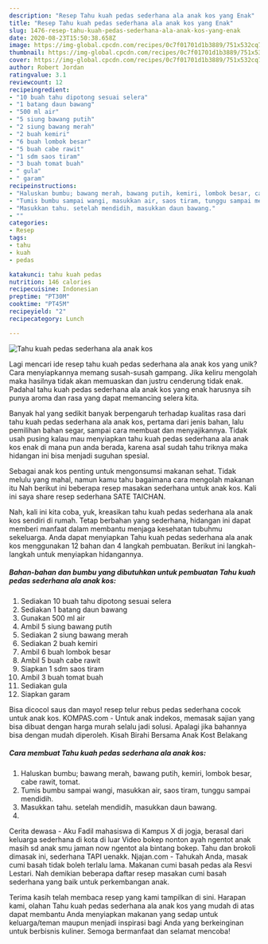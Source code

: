 ```yaml
---
description: "Resep Tahu kuah pedas sederhana ala anak kos yang Enak"
title: "Resep Tahu kuah pedas sederhana ala anak kos yang Enak"
slug: 1476-resep-tahu-kuah-pedas-sederhana-ala-anak-kos-yang-enak
date: 2020-08-23T15:50:38.658Z
image: https://img-global.cpcdn.com/recipes/0c7f01701d1b3889/751x532cq70/tahu-kuah-pedas-sederhana-ala-anak-kos-foto-resep-utama.jpg
thumbnail: https://img-global.cpcdn.com/recipes/0c7f01701d1b3889/751x532cq70/tahu-kuah-pedas-sederhana-ala-anak-kos-foto-resep-utama.jpg
cover: https://img-global.cpcdn.com/recipes/0c7f01701d1b3889/751x532cq70/tahu-kuah-pedas-sederhana-ala-anak-kos-foto-resep-utama.jpg
author: Robert Jordan
ratingvalue: 3.1
reviewcount: 12
recipeingredient:
- "10 buah tahu dipotong sesuai selera"
- "1 batang daun bawang"
- "500 ml air"
- "5 siung bawang putih"
- "2 siung bawang merah"
- "2 buah kemiri"
- "6 buah lombok besar"
- "5 buah cabe rawit"
- "1 sdm saos tiram"
- "3 buah tomat buah"
- " gula"
- " garam"
recipeinstructions:
- "Haluskan bumbu; bawang merah, bawang putih, kemiri, lombok besar, cabe rawit, tomat."
- "Tumis bumbu sampai wangi, masukkan air, saos tiram, tunggu sampai mendidih."
- "Masukkan tahu. setelah mendidih, masukkan daun bawang."
- ""
categories:
- Resep
tags:
- tahu
- kuah
- pedas

katakunci: tahu kuah pedas 
nutrition: 146 calories
recipecuisine: Indonesian
preptime: "PT30M"
cooktime: "PT45M"
recipeyield: "2"
recipecategory: Lunch

---
```



![Tahu kuah pedas sederhana ala anak kos](https://img-global.cpcdn.com/recipes/0c7f01701d1b3889/751x532cq70/tahu-kuah-pedas-sederhana-ala-anak-kos-foto-resep-utama.jpg)

Lagi mencari ide resep tahu kuah pedas sederhana ala anak kos yang unik? Cara menyiapkannya memang susah-susah gampang. Jika keliru mengolah maka hasilnya tidak akan memuaskan dan justru cenderung tidak enak. Padahal tahu kuah pedas sederhana ala anak kos yang enak harusnya sih punya aroma dan rasa yang dapat memancing selera kita.

Banyak hal yang sedikit banyak berpengaruh terhadap kualitas rasa dari tahu kuah pedas sederhana ala anak kos, pertama dari jenis bahan, lalu pemilihan bahan segar, sampai cara membuat dan menyajikannya. Tidak usah pusing kalau mau menyiapkan tahu kuah pedas sederhana ala anak kos enak di mana pun anda berada, karena asal sudah tahu triknya maka hidangan ini bisa menjadi suguhan spesial.

Sebagai anak kos penting untuk mengonsumsi makanan sehat. Tidak melulu yang mahal, namun kamu tahu bagaimana cara mengolah makanan itu Nah berikut ini beberapa resep masakan sederhana untuk anak kos. Kali ini saya share resep sederhana SATE TAICHAN.


Nah, kali ini kita coba, yuk, kreasikan tahu kuah pedas sederhana ala anak kos sendiri di rumah. Tetap berbahan yang sederhana, hidangan ini dapat memberi manfaat dalam membantu menjaga kesehatan tubuhmu sekeluarga. Anda dapat menyiapkan Tahu kuah pedas sederhana ala anak kos menggunakan 12 bahan dan 4 langkah pembuatan. Berikut ini langkah-langkah untuk menyiapkan hidangannya.

<!--inarticleads1-->

##### Bahan-bahan dan bumbu yang dibutuhkan untuk pembuatan Tahu kuah pedas sederhana ala anak kos:

1. Sediakan 10 buah tahu dipotong sesuai selera
1. Sediakan 1 batang daun bawang
1. Gunakan 500 ml air
1. Ambil 5 siung bawang putih
1. Sediakan 2 siung bawang merah
1. Sediakan 2 buah kemiri
1. Ambil 6 buah lombok besar
1. Ambil 5 buah cabe rawit
1. Siapkan 1 sdm saos tiram
1. Ambil 3 buah tomat buah
1. Sediakan  gula
1. Siapkan  garam


Bisa dicocol saus dan mayo! resep telur rebus pedas sederhana cocok untuk anak kos. KOMPAS.com - Untuk anak indekos, memasak sajian yang bisa dibuat dengan harga murah selalu jadi solusi. Apalagi jika bahannya bisa dengan mudah diperoleh. Kisah Birahi Bersama Anak Kost Belakang 

<!--inarticleads2-->

##### Cara membuat Tahu kuah pedas sederhana ala anak kos:

1. Haluskan bumbu; bawang merah, bawang putih, kemiri, lombok besar, cabe rawit, tomat.
1. Tumis bumbu sampai wangi, masukkan air, saos tiram, tunggu sampai mendidih.
1. Masukkan tahu. setelah mendidih, masukkan daun bawang.
1. 


Cerita dewasa - Aku Fadil mahasiswa di Kampus X di jogja, berasal dari keluarga sederhana di kota di luar Video bokep nonton ayah ngentot anak masih sd anak smu jaman now ngentot ala bintang bokep. Tahu dan brokoli dimasak ini, sederhana TAPI uenakk. Njajan.com - Tahukah Anda, masak cumi basah tidak boleh terlalu lama. Makanan cumi basah pedas ala Resvi Lestari. Nah demikian beberapa daftar resep masakan cumi basah sederhana yang baik untuk perkembangan anak. 

Terima kasih telah membaca resep yang kami tampilkan di sini. Harapan kami, olahan Tahu kuah pedas sederhana ala anak kos yang mudah di atas dapat membantu Anda menyiapkan makanan yang sedap untuk keluarga/teman maupun menjadi inspirasi bagi Anda yang berkeinginan untuk berbisnis kuliner. Semoga bermanfaat dan selamat mencoba!
